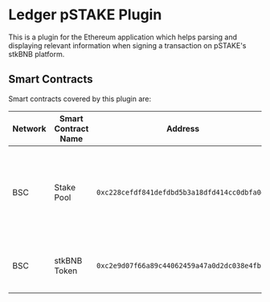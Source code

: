 # Ledger pSTAKE Plugin

This is a plugin for the Ethereum application which helps parsing and displaying relevant information when signing a transaction on pSTAKE's stkBNB platform.

## Smart Contracts

Smart contracts covered by this plugin are:

| Network | Smart Contract Name | Address                                      | Selectors                                                                                                     |
|---------|---------------------|----------------------------------------------|---------------------------------------------------------------------------------------------------------------|
| BSC     | Stake Pool          | `0xc228cefdf841defdbd5b3a18dfd414cc0dbfa0d8` | **deposit (0xd0e30db0)**: Shows deposited BNB amount,<br/> **claimAll (0xd1058e59)**: Shows a static info msg |
| BSC     | stkBNB Token        | `0xc2e9d07f66a89c44062459a47a0d2dc038e4fb16` | **send (0x9bd9bbc6)**: Shows stkBNB amount on unstake                                                         |

